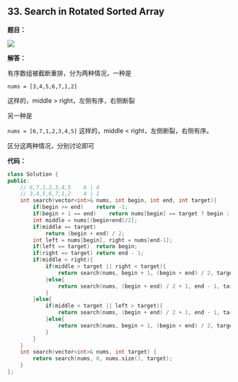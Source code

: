 ## 33. Search in Rotated Sorted Array

**题目：**

![](http://cdn.zergzerg.cn/2018-10-31leet_33.png)

**解答：**

有序数组被截断重排，分为两种情况，一种是

`nums = [3,4,5,6,7,1,2]`

这样的，middle > right，左侧有序，右侧断裂

另一种是

`nums = [6,7,1,2,3,4,5]` 这样的，middle < right，左侧断裂，右侧有序。

区分这两种情况，分别讨论即可

**代码：**

```cpp
class Solution {
public:
    // 6,7,1,2,3,4,5    6 | 4
    // 3,4,5,6,7,1,2    4 | 1
    int search(vector<int>& nums, int begin, int end, int target){
        if(begin >= end)    return -1;
        if(begin + 1 == end)    return nums[begin] == target ? begin : -1;
        int middle = nums[(begin+end)/2];
        if(middle == target)
            return (begin + end) / 2;
        int left = nums[begin], right = nums[end-1];
        if(left == target)  return begin;
        if(right == target) return end - 1;
        if(middle < right){
            if(middle > target || right < target){
                return search(nums, begin + 1, (begin + end) / 2, target);
            }else{
                return search(nums, (begin + end) / 2 + 1, end - 1, target);
            }
        }else{
            if(middle < target || left > target){
                return search(nums, (begin + end) / 2 + 1, end - 1, target);
            }else{
                return search(nums, begin + 1, (begin + end) / 2, target);
            }
        }
    }
    int search(vector<int>& nums, int target) {
        return search(nums, 0, nums.size(), target);
    }
};
```


